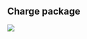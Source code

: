 ## Charge package
![](https://www.plantuml.com/plantuml/png/RP713e8m44Jl_OeDHnD8l1eF60_UZ94ls62jZQKbxM9Yb7-tI6q9SfpNcTbTA1sXfQvHhCNwZeB3_ePMy1S3g1Kw5_J1cgwTCHXC0DYOJjC6hieWUT97MqL8F8Kiz_AINhbEueJIYp41stUU1_iCXamYOz2ZiDBAep1sklcNP-kYE6O1ivx5atSroOUaPpgwabee_kE3TrfcOjdC-5zvva8wiaZIQ8Zzoy_0-Z1ccB3eOQN_0FvlVG00)
